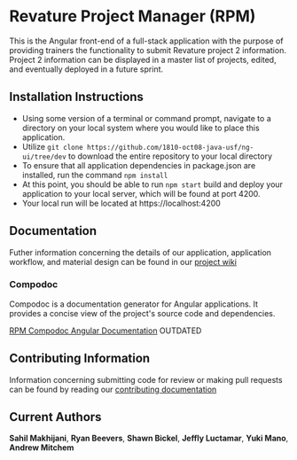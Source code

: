 # Revature Project Manager (RPM) 
This is the Angular front-end of a full-stack application with the purpose of providing trainers the functionality to submit Revature project 2 information. Project 2 information can be displayed in a master list of projects, edited, and eventually deployed in a future sprint.

## Installation Instructions
* Using some version of a terminal or command prompt, navigate to a directory on your local system where you would like to place this application.
* Utilize `git clone https://github.com/1810-oct08-java-usf/ng-ui/tree/dev` to download the entire repository to your local directory
* To ensure that all application dependencies in package.json are installed, run the command `npm install`
* At this point, you should be able to run `npm start` build and deploy your application to your local server, which will be found at port 4200.
* Your local run will be located at https://localhost:4200

## Documentation

Futher information concerning the details of our application, application workflow, and material design can be found in our [project wiki](https://github.com/1810-oct08-java-usf/ng-ui/wiki)

### Compodoc

Compodoc is a documentation generator for Angular applications. It provides a concise view of the project's source code and dependencies.

[RPM Compodoc Angular Documentation](http://rpmdocs.s3-website.us-east-2.amazonaws.com) OUTDATED

## Contributing Information
Information concerning submitting code for review or making pull requests can be found by reading our [contributing documentation](https://github.com/1810-oct08-java-usf/ng-ui/blob/dev/docs/contributing.md)

## Current Authors
**Sahil Makhijani**, **Ryan Beevers**, **Shawn Bickel**, **Jeffly Luctamar**, **Yuki Mano**, **Andrew Mitchem** 


